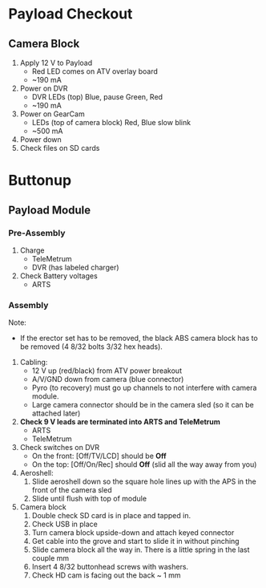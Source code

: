# Payload Checkout

## Camera Block

1. Apply 12 V to Payload
   - Red LED comes on ATV overlay board
   - ~190 mA
1. Power on DVR
   - DVR LEDs (top) Blue, pause Green, Red
   - ~190 mA
1. Power on GearCam
   - LEDs (top of camera block) Red, Blue slow blink
   - ~500 mA
1. Power down
1. Check files on SD cards


# Buttonup

## Payload Module

### Pre-Assembly

1. Charge
   - TeleMetrum
   - DVR (has labeled charger)
1. Check Battery voltages
   - ARTS

### Assembly

Note:

 - If the erector set has to be removed, the black ABS camera block has to be removed (4 8/32 bolts 3/32 hex heads).

1. Cabling:
   - 12 V up (red/black) from ATV power breakout
   - A/V/GND down from camera (blue connector)
   - Pyro (to recovery) must go up channels to not interfere with camera module.
   - Large camera connector should be in the camera sled (so it can be attached later)
1. **Check 9 V leads are terminated into ARTS and TeleMetrum**
   - ARTS
   - TeleMetrum
1. Check switches on DVR
   - On the front: [Off/TV/LCD] should be **Off**
   - On the top: [Off/On/Rec] should **Off** (slid all the way away from you)
1. Aeroshell:
    1. Slide aeroshell down so the square hole lines up with the APS in the front of the camera sled
    1. Slide until flush with top of module
1. Camera block
    1. Double check SD card is in place and tapped in.
    1. Check USB in place
    1. Turn camera block upside-down and attach keyed connector
    1. Get cable into the grove and start to slide it in without pinching
    1. Slide camera block all the way in. There is a little spring in the last couple mm
    1. Insert 4 8/32 buttonhead screws with washers.
    1. Check HD cam is facing out the back ~ 1 mm
